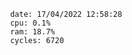 

                date: 17/04/2022 12:58:28
                cpu: 0.1%
                ram: 18.7%
                cycles: 6720

                         